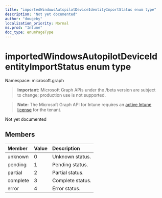 ```yaml
---
title: "importedWindowsAutopilotDeviceIdentityImportStatus enum type"
description: "Not yet documented"
author: "dougeby"
localization_priority: Normal
ms.prod: "Intune"
doc_type: enumPageType
---
```


# importedWindowsAutopilotDeviceIdentityImportStatus enum type

Namespace: microsoft.graph

> **Important:** Microsoft Graph APIs under the /beta version are subject to change; production use is not supported.

> **Note:** The Microsoft Graph API for Intune requires an [active Intune license](https://go.microsoft.com/fwlink/?linkid=839381) for the tenant.

Not yet documented

## Members
|Member|Value|Description|
|:---|:---|:---|
|unknown|0|Unknown status.|
|pending|1|Pending status.|
|partial|2|Partial status.|
|complete|3|Complete status.|
|error|4|Error status.|




